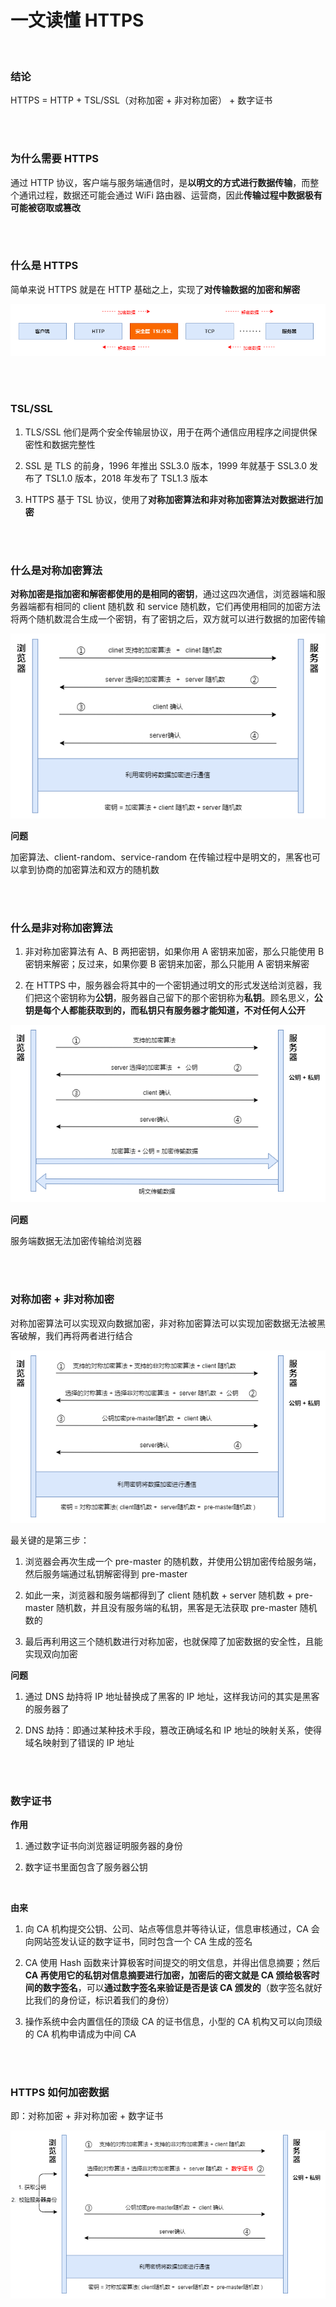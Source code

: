 # 一文读懂 HTTPS

</br>

### 结论

HTTPS = HTTP + TSL/SSL（对称加密 + 非对称加密） + 数字证书

</br>
</br>

### 为什么需要 HTTPS

通过 HTTP 协议，客户端与服务端通信时，是**以明文的方式进行数据传输**，而整个通讯过程，数据还可能会通过 WiFi 路由器、运营商，因此**传输过程中数据极有可能被窃取或篡改**

</br>
</br>

### 什么是 HTTPS

简单来说 HTTPS 就是在 HTTP 基础之上，实现了**对传输数据的加密和解密**

![https简易流程图](./img/https.png)

</br>
</br>

### TSL/SSL

1. TLS/SSL 他们是两个安全传输层协议，用于在两个通信应用程序之间提供保密性和数据完整性

2. SSL 是 TLS 的前身，1996 年推出 SSL3.0 版本，1999 年就基于 SSL3.0 发布了 TSL1.0 版本，2018 年发布了 TSL1.3 版本

3. HTTPS 基于 TSL 协议，使用了**对称加密算法和非对称加密算法对数据进行加密**

</br>
</br>

### 什么是对称加密算法

**对称加密是指加密和解密都使用的是相同的密钥**，通过这四次通信，浏览器端和服务器端都有相同的 client 随机数 和 service 随机数，它们再使用相同的加密方法将两个随机数混合生成一个密钥，有了密钥之后，双方就可以进行数据的加密传输

![对称加密简易流程图](./img/symmetric-encryption.png)

**问题**

加密算法、client-random、service-random 在传输过程中是明文的，黑客也可以拿到协商的加密算法和双方的随机数

</br>
</br>

### 什么是非对称加密算法

1. 非对称加密算法有 A、B 两把密钥，如果你用 A 密钥来加密，那么只能使用 B 密钥来解密；反过来，如果你要 B 密钥来加密，那么只能用 A 密钥来解密

2. 在 HTTPS 中，服务器会将其中的一个密钥通过明文的形式发送给浏览器，我们把这个密钥称为**公钥**，服务器自己留下的那个密钥称为**私钥**。顾名思义，**公钥是每个人都能获取到的，而私钥只有服务器才能知道，不对任何人公开**

![image](./img/asymmetric-algorithm.png)

**问题**

服务端数据无法加密传输给浏览器

</br>
</br>

### 对称加密 + 非对称加密

对称加密算法可以实现双向数据加密，非对称加密算法可以实现加密数据无法被黑客破解，我们再将两者进行结合

![对称加密 + 非对称加密](./img/multiple.png)

最关键的是第三步：

1. 浏览器会再次生成一个 pre-master 的随机数，并使用公钥加密传给服务端，然后服务端通过私钥解密得到 pre-master

2. 如此一来，浏览器和服务端都得到了 client 随机数 + server 随机数 + pre-master 随机数，并且没有服务端的私钥，黑客是无法获取 pre-master 随机数的

3. 最后再利用这三个随机数进行对称加密，也就保障了加密数据的安全性，且能实现双向加密

**问题**

1. 通过 DNS 劫持将 IP 地址替换成了黑客的 IP 地址，这样我访问的其实是黑客的服务器了

2. DNS 劫持：即通过某种技术手段，篡改正确域名和 IP 地址的映射关系，使得域名映射到了错误的 IP 地址

</br>
</br>

### 数字证书

**作用**

1. 通过数字证书向浏览器证明服务器的身份

2. 数字证书里面包含了服务器公钥

</br>

**由来**

1. 向 CA 机构提交公钥、公司、站点等信息并等待认证，信息审核通过，CA 会向网站签发认证的数字证书，同时包含一个 CA 生成的签名

2. CA 使用 Hash 函数来计算极客时间提交的明文信息，并得出信息摘要；然后 **CA 再使用它的私钥对信息摘要进行加密，加密后的密文就是 CA 颁给极客时间的数字签名**，可以**通过数字签名来验证是否是该 CA 颁发的**（数字签名就好比我们的身份证，标识着我们的身份）

3. 操作系统中会内置信任的顶级 CA 的证书信息，小型的 CA 机构又可以向顶级的 CA 机构申请成为中间 CA

</br>
</br>

### HTTPS 如何加密数据

即：对称加密 + 非对称加密 + 数字证书

![HTTPS最终版本](./img/result.png)

</br>
</br>
